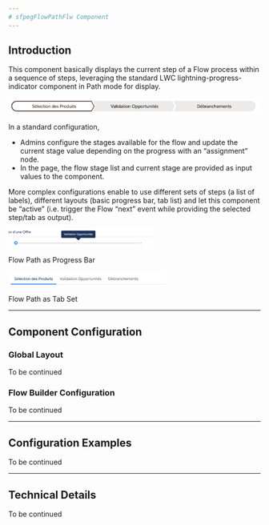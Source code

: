 ```yaml
---
# sfpegFlowPathFlw Component
---
```


## Introduction

This component basically displays the current step of a Flow process within a sequence of steps, leveraging the standard LWC lightning-progress-indicator component in Path mode for display.

![Flow Path](/media/FlowPath.png)

In a standard configuration,
* Admins configure the stages available for the flow and update the current stage value depending on the progress with an “assignment” node.
* In the page, the flow stage list and current stage are provided as input values to the component.

More complex configurations enable to use different sets of steps (a list of labels), different layouts (basic progress bar, tab list) and let this component be “active” (i.e. trigger the Flow “next” event while providing the selected step/tab as output). 

![Flow Path as Progress Bar](/media/FlowPathBar.png)

Flow Path as Progress Bar

![Flow Path as Tab Set](/media/FlowPathTabs.png)

Flow Path as Tab Set


---

## Component Configuration

### Global Layout

To be continued

### Flow Builder Configuration

To be continued

---

## Configuration Examples

To be continued

---

## Technical Details

To be continued
